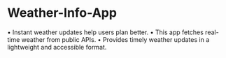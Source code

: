 # Weather-Info-App
• Instant weather updates help users plan better. • This app fetches real-time weather from public APIs. • Provides timely weather updates in a lightweight and accessible format.
